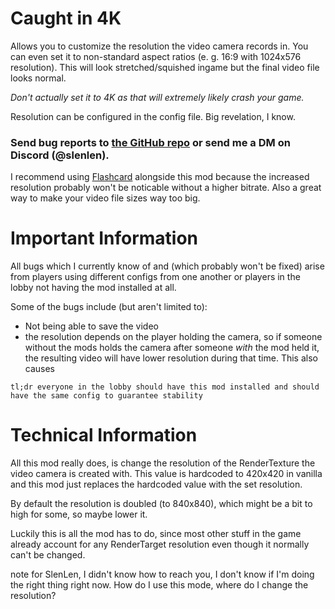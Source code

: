 # Caught in 4K
Allows you to customize the resolution the video camera records in.
You can even set it to non-standard aspect ratios (e. g. 16:9 with 1024x576 resolution). This will look stretched/squished ingame but the final video file looks normal.

*Don't actually set it to 4K as that will extremely likely crash your game.*

Resolution can be configured in the config file. Big revelation, I know.

### Send bug reports to [the GitHub repo](https://github.com/SlenLen/CW-CaughtIn4K/issues) or send me a DM on Discord (@slenlen).

I recommend using [Flashcard](https://thunderstore.io/c/content-warning/p/loaforc/Flashcard/) alongside this mod because the increased resolution probably won't be noticable without a higher bitrate. Also a great way to make your video file sizes way too big.

# Important Information
All bugs which I currently know of and (which probably won't be fixed) arise from players using different configs from one another or players in the lobby not having the mod installed at all.

Some of the bugs include (but aren't limited to):
- Not being able to save the video
- the resolution depends on the player holding the camera, so if someone without the mods holds the camera after someone *with* the mod held it, the resulting video will have lower resolution during that time. This also causes

`tl;dr everyone in the lobby should have this mod installed and should have the same config to guarantee stability`

# Technical Information
All this mod really does, is change the resolution of the RenderTexture the video camera is created with. This value is hardcoded to 420x420 in vanilla and this mod just replaces the hardcoded value with the set resolution.

By default the resolution is doubled (to 840x840), which might be a bit to high for some, so maybe lower it.

Luckily this is all the mod has to do, since most other stuff in the game already account for any RenderTarget resolution even though it normally can't be changed.

note for SlenLen, I didn't know how to reach you, I don't know if I'm doing the right thing right now. How do I use this mode, where do I change the resolution?
